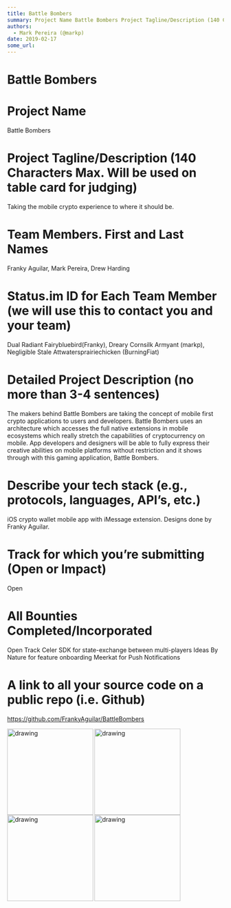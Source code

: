 ```yaml
---
title: Battle Bombers
summary: Project Name Battle Bombers Project Tagline/Description (140 Characters Max. Will be used on table card for judging) Taking the mobile crypto experience to where it should be. Team Members. First and Last Names Franky Aguilar, Mark Pereira, Drew Harding Status.im ID for Each Team Member (we will use this to contact you and your team) Dual Radiant Fairybluebird(Franky), Dreary Cornsilk Armyant (markp), Negligible Stale Attwatersprairiechicken (BurningFiat) Detailed Project Description (no more th
authors:
  - Mark Pereira (@markp)
date: 2019-02-17
some_url: 
---
```


# Battle Bombers


  
# Project Name
Battle Bombers

# Project Tagline/Description (140 Characters Max. Will be used on table card for judging)
Taking the mobile crypto experience to where it should be.

# Team Members. First and Last Names
Franky Aguilar, Mark Pereira, Drew Harding

# Status.im ID for Each Team Member (we will use this to contact you and your team)
Dual Radiant Fairybluebird(Franky), Dreary Cornsilk Armyant (markp), Negligible Stale Attwatersprairiechicken (BurningFiat)

# Detailed Project Description (no more than 3-4 sentences)
The makers behind Battle Bombers are taking the concept of mobile first crypto applications to users and developers. Battle Bombers uses an architecture which accesses the full native extensions in mobile ecosystems which really stretch the capabilities of cryptocurrency on mobile. App developers and designers will be able to fully express their creative abilities on mobile platforms without restriction and it shows through with this gaming application, Battle Bombers.

# Describe your tech stack (e.g., protocols, languages, API’s, etc.)
iOS crypto wallet mobile app with iMessage extension. Designs done by Franky Aguilar. 

# Track for which you’re submitting (Open or Impact)
Open

# All Bounties Completed/Incorporated
Open Track
Celer SDK for state-exchange between multi-players
Ideas By Nature for feature onboarding
Meerkat for Push Notifications

# A link to all your source code on a public repo (i.e. Github)
https://github.com/FrankyAguilar/BattleBombers

<p align="left">
<img align="left" src="https://api.kauri.io:443/ipfs/QmWgFRtp9LKe1jq2UbuCyvjSo1NqAx1TsUJ1BCGDZZB5aS" alt="drawing" width="200"/> <img align="left" src="https://api.kauri.io:443/ipfs/QmT4z1CMH3jLbb4NzQH6UNQcp8XgVswD9Ekg8XzXMGiC1c" alt="drawing" width="200"/><img align="left" src="https://api.kauri.io:443/ipfs/QmaV4VHxEctn9RNABPKiNYQ9b3xSPWvW7ovYpvPaPT2LN8" alt="drawing" width="200"/><img align="left" src="https://api.kauri.io:443/ipfs/QmSoWXuzMkQ3YepKRYH8fWPpswFKYY4LnaQoQwCERpikY7" alt="drawing" width="200"/>
</p>
 <br/>

<p align="centre"></p> 

